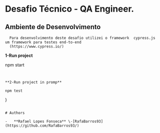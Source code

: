 # Desafio Técnico - QA Engineer.

## Ambiente de Desenvolvimento

```
  Para desenvolvimento deste desafio utilizei o framework  cypress.js um framework para testes end-to-end
  (https://www.cypress.io/)

```

**1-Run project**

npm start

```


**2-Run project in promp**

npm test

```

}

```

# Authors

-   **Rafael Lopes Fonseca** \-[RafaBarros93](https://github.com/RafaBarros93/)
```
